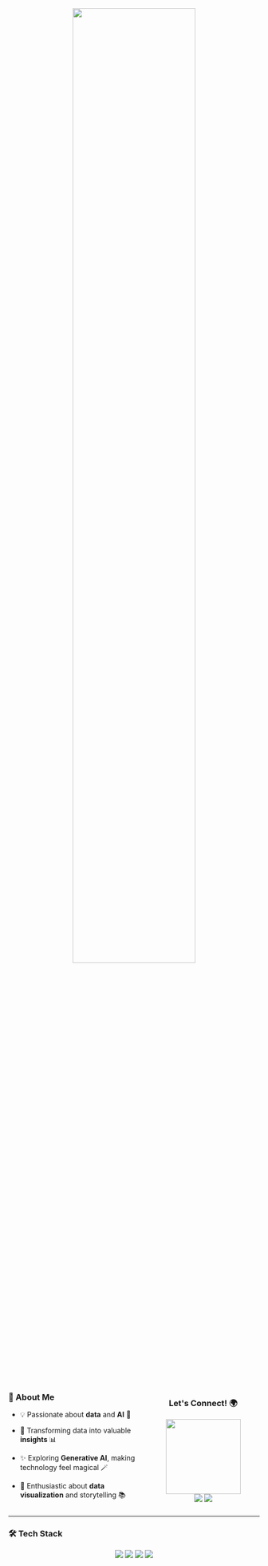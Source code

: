 <div align="center">
  <img src="https://readme-typing-svg.demolab.com?font=Inconsolata&weight=500&size=50&duration=4000&pause=300&color=5F77A0&multiline=true&repeat=false&random=false&width=1300&height=140&lines=Hi+there!;I'm+Angel%2C+A+data+enthusiast+%F0%9F%94%8D" width="70%" />
  <br>
  <br>
</div>

<div style="display: flex; justify-content: space-between; align-items: center;">
  <div style="width: 55%;">
    
### 🚀 About Me  
- 💡 Passionate about **data** and **AI** 🤖  
- 📖 Transforming data into valuable **insights** 📊  
- ✨ Exploring **Generative AI**, making technology feel magical 🪄  
- 🎨 Enthusiastic about **data visualization** and storytelling 📚  

  </div>
  <div style="width: 45%; text-align: center;">
    
### Let's Connect! 🌍
  <img src="https://media1.tenor.com/m/1CHzF_rsI-EAAAAC/gojo.gif" width="150px" />
  
  <br>
  <a href="https://linkedin.com/in/yourprofile"><img src="https://img.shields.io/badge/LinkedIn-0A66C2?style=for-the-badge&logo=linkedin&logoColor=white" /></a>
  <a href="mailto:your.email@example.com"><img src="https://img.shields.io/badge/Email-D14836?style=for-the-badge&logo=gmail&logoColor=white" /></a>
  </div>
</div>

---

### 🛠 Tech Stack  
<div align="center">
  <img src="https://img.shields.io/badge/SQL-4479A1?style=for-the-badge&logo=sql&logoColor=white" />
  <img src="https://img.shields.io/badge/Python-3776AB?style=for-the-badge&logo=python&logoColor=white" />
  <img src="https://img.shields.io/badge/Tableau-E97627?style=for-the-badge&logo=tableau&logoColor=white" />
  <img src="https://img.shields.io/badge/BigQuery-4285F4?style=for-the-badge&logo=google-cloud&logoColor=white" />
</div>



<!--
**ajsn-gde/ajsn-gde** is a ✨ _special_ ✨ repository because its `README.md` (this file) appears on your GitHub profile.

Here are some ideas to get you started:

- 🔭 I’m currently working on ...
- 🌱 I’m currently learning ...
- 👯 I’m looking to collaborate on ...
- 🤔 I’m looking for help with ...
- 💬 Ask me about ...
- 📫 How to reach me: ...
- 😄 Pronouns: ...
- ⚡ Fun fact: ...
[![](https://img.shields.io/badge/twitter/x-1DA1F2)](#)
[![](https://img.shields.io/badge/portfolio-ff69b4)](#)
-->
